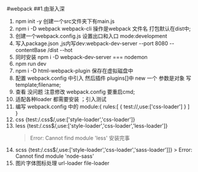 #webpack 
##1.由渐入深
1. npm init -y    创建一个src文件夹下有main.js
2. npm i -D webpack webpack-cli  操作是webpack 文件名 打包默认在dist中;
3. 创建一个webpack.config.js  设置出口和入口 mode:development
4. 写入package.json ,js内写dev:webpack-dev-server  --port 8080 --contentBase /dist --hot
5. 同时安装 npm i -D webpack-dev-server   === nodemon  
6.  npm run  dev
7.  npm i -D html-webpack-plugin  保存在虚拟磁盘中 
8.  配置  webpack.config 中引入 然后插件 plugins[]中 new 一个 参数是对象 写 template;filename;
9.  查看  没问题  注意修改 webpack.config 要重启cmd;
10. 适配各种loader   都需要安装  ；引入测试
11. 编写 webpack.config 中的 module:{  rules:[ { test://,use:['css-loader'] }  ] }
12.  css  {test:/\.css$/,use:['style-loader','css-loader']} 
13.  less  {test:/\.css$/,use:['style-loader','css-loader','less-loader']}
     > Error: Cannot find module 'less'  安装完事 
14.  scss  {test:/\.css$/,use:['style-loader','css-loader','sass-loader']]} 
    > Error: Cannot find module 'node-sass'
15. 图片字体图标处理  url-loader file-loader